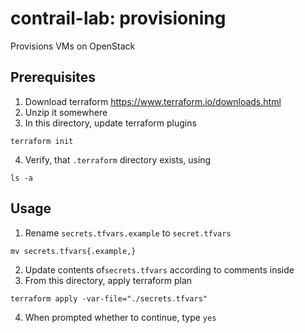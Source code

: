 # contrail-lab: provisioning

Provisions VMs on OpenStack

## Prerequisites

1. Download terraform https://www.terraform.io/downloads.html
2. Unzip it somewhere
3. In this directory, update terraform plugins
```
terraform init
```
4. Verify, that `.terraform` directory exists, using
```
ls -a
```

## Usage

1. Rename `secrets.tfvars.example` to `secret.tfvars`
```
mv secrets.tfvars{.example,}
```

2. Update contents of`secrets.tfvars` according to comments inside
3. From this directory, apply terraform plan
```
terraform apply -var-file="./secrets.tfvars"
```

4. When prompted whether to continue, type `yes`

